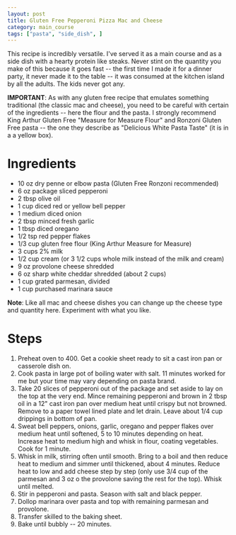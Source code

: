```yaml
---
layout: post
title: Gluten Free Pepperoni Pizza Mac and Cheese
category: main_course
tags: ["pasta", "side_dish", ]
---
```

This recipe is incredibly versatile.  I've served it as a main course and as a side dish with a hearty protein like steaks.  Never stint on the quantity you make of this because it goes fast -- the first time I made it for a dinner party, it never made it to the table -- it was consumed at the kitchen island by all the adults.  The kids never got any.

**IMPORTANT**: As with any gluten free recipe that emulates something traditional (the classic mac and cheese), you need to be careful with certain of the ingredients -- here the flour and the pasta.  I strongly recommend King Arthur Gluten Free "Measure for Measure Flour" and Ronzoni Gluten Free pasta -- the one they describe as "Delicious White Pasta Taste" (it is in a a yellow box).

# Ingredients

* 10 oz dry penne or elbow pasta (Gluten Free Ronzoni recommended)
* 6 oz package sliced pepperoni
* 2 tbsp olive oil
* 1 cup diced red or yellow bell pepper
* 1 medium diced onion
* 2 tbsp minced fresh garlic
* 1 tbsp diced oregano
* 1/2 tsp red pepper flakes
* 1/3 cup gluten free flour (King Arthur Measure for Measure)
* 3 cups 2% milk
* 1/2 cup cream (or 3 1/2 cups whole milk instead of the milk and cream)
* 9 oz provolone cheese shredded
* 6 oz sharp white cheddar shredded (about 2 cups)
* 1 cup grated parmesan, divided
* 1 cup purchased marinara sauce

**Note**: Like all mac and cheese dishes you can change up the cheese type and quantity here.  Experiment with what you like.

# Steps

1.  Preheat oven to 400.  Get a cookie sheet ready to sit a cast iron pan or casserole dish on.
2.  Cook pasta in large pot of boiling water with salt.  11 minutes worked for me but your time may vary depending on pasta brand.
3.  Take 20 slices of pepperoni out of the package and set aside to lay on the top at the very end.  Mince remaining pepperoni and brown in 2 tbsp oil in a 12" cast iron pan over medium heat until crispy but not browned.  Remove to a paper towel lined plate and let drain.  Leave about 1/4 cup drippings in bottom of pan.
4.  Sweat bell peppers, onions, garlic, oregano and pepper flakes over medium heat until softened, 5 to 10 minutes depending on heat.  Increase heat to medium high and whisk in flour, coating vegetables.  Cook for 1 minute.
5.  Whisk in milk, stirring often until smooth.  Bring to a boil and then reduce heat to medium and simmer until thickened, about 4 minutes.  Reduce heat to low and add cheese step by step (only use 3/4 cup of the parmesan and 3 oz o the provolone saving the rest for the top).  Whisk until melted.
6.  Stir in pepperoni and pasta.  Season with salt and black pepper.
7.  Dollop marinara over pasta and top with remaining parmesan and provolone.  
8.  Transfer skilled to the baking sheet.  
9.  Bake until bubbly -- 20 minutes.
